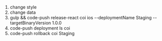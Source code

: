 

1. change style
2. change data
3. gulp && code-push release-react coi ios --deploymentName Staging --targetBinaryVersion 1.0.0
4. code-push deployment ls coi
5. code-push rollback coi Staging